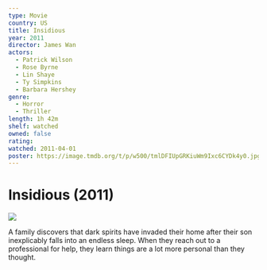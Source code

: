 ```yaml
---
type: Movie
country: US
title: Insidious
year: 2011
director: James Wan
actors:
  - Patrick Wilson
  - Rose Byrne
  - Lin Shaye
  - Ty Simpkins
  - Barbara Hershey
genre:
  - Horror
  - Thriller
length: 1h 42m
shelf: watched
owned: false
rating:
watched: 2011-04-01
poster: https://image.tmdb.org/t/p/w500/tmlDFIUpGRKiuWm9Ixc6CYDk4y0.jpg
---
```


# Insidious (2011)

![](https://image.tmdb.org/t/p/w500/tmlDFIUpGRKiuWm9Ixc6CYDk4y0.jpg)

A family discovers that dark spirits have invaded their home after their son inexplicably falls into an endless sleep. When they reach out to a professional for help, they learn things are a lot more personal than they thought.
